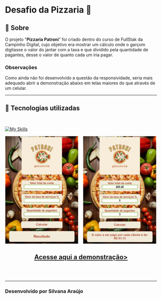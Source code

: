 # Desafio da Pizzaria 🍕
 
 
 ## 📝 Sobre 
O projeto "**Pizzaria Patroni**" foi criado dentro do curso de FullStak da Campinho Digital, cujo objetivo era mostrar um cálculo onde o garçom digitasse o valor do jantar com a taxa e que dividido pela quantidade de pagantes, desse o valor de quanto cada um iria pagar.

### Observações
Como ainda não foi desenvolvido a questão da responsividade, seria mais adequado abrir a demonstração abaixo em telas maiores do que através de um celular.

---

## 🚀 Tecnologias utilizadas 
</br>

[![My Skills](https://skillicons.dev/icons?i=html,css,js)](https://skillicons.dev)


![alt text](/img/imagemdoprojeto.jpg)



<h2 align=center>
 <a href="https://desafio-pizzaria.vercel.app/">Acesse aqui a demonstração></a>
 </h2>

</br>
</br>

---

### Desenvolvido por Silvana Araújo


